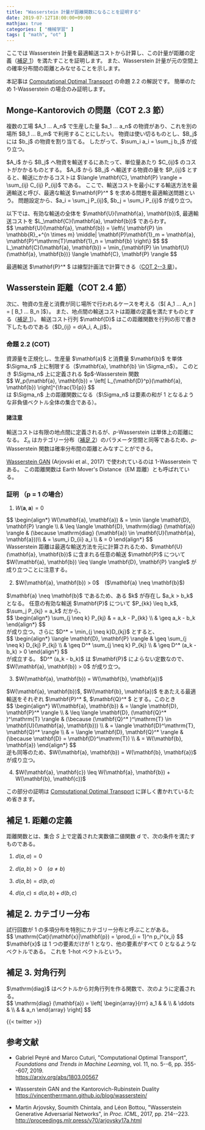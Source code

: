 ```yaml
---
title: "Wasserstein 計量が距離関数になることを証明する"
date: 2019-07-12T18:00:00+09:00
mathjax: true
categories: [ "機械学習" ]
tags: [ "math", "ot" ]
---
```


ここでは Wasserstein 計量を最適輸送コストから計算し、この計量が距離の定義（<a href="#appendix1">補足 1</a>）を満たすことを証明します。
また、Wasserstein 計量が元の空間上の確率分布間の距離とみなせることを示します。

本記事は [Computational Optimal Transport](https://arxiv.org/abs/1803.00567) の命題 2.2 の解説です。
簡単のため 1-Wasserstein の場合のみ証明します。

<a name="monge-kantorovich"></a>
## Monge-Kantorovich の問題（COT 2.3 節）

<p><div>
複数の工場 $A_1 ... A_n$ で生産した量 $a_1 ... a_n$ の物資があり、これを別の場所 $B_1 ... B_m$ で利用することにしたい。
物資は使い切るものとし、$B_j$ には $b_j$ の物資を割り当てる。
したがって、$\sum_i a_i = \sum_j b_j$ が成り立つ。
</div></p>

<p><div>
$A_i$ から $B_j$ へ物資を輸送するにあたって、単位量あたり $C_{ij}$ のコストがかかるものとする。
$A_i$ から $B_j$ へ輸送する物資の量を $P_{ij}$ とすると、輸送にかかるコストは $\langle \mathbf{C}, \mathbf{P} \rangle = \sum_{ij} C_{ij} P_{ij}$ である。
ここで、輸送コストを最小にする輸送方法を最適輸送と呼び、最適な輸送 $\mathbf{P}^* $ を求める問題を最適輸送問題という。
問題設定から、$a_i = \sum_j P_{ij}$, $b_j = \sum_i P_{ij}$ が成り立つ。
</div></p>

<p><div>
以下では、有効な輸送の全体を $\mathbf{U}(\mathbf{a}, \mathbf{b})$, 最適輸送コストを $L_\mathbf{C}(\mathbf{a}, \mathbf{b})$ であらわす。
<div style="overflow-x: scroll;">
$$
\mathbf{U}(\mathbf{a}, \mathbf{b}) = \left\{ \mathbf{P} \in \mathbb{R}_+^{n \times m} \middle|
\mathbf{P}\mathbf{1}_m = \mathbf{a},
\mathbf{P}^\mathrm{T}\mathbf{1}_n = \mathbf{b} \right\}
$$
$$
L_\mathbf{C}(\mathbf{a}, \mathbf{b}) = \min_{\mathbf{P} \in \mathbf{U}(\mathbf{a}, \mathbf{b})} \langle \mathbf{C}, \mathbf{P} \rangle
$$
</div>
</div></p>

最適輸送 $\mathbf{P}^* $ は線型計画法で計算できる（[COT 2--3 章](https://arxiv.org/abs/1803.00567)）。

## Wasserstein 距離（COT 2.4 節）
<p><div>
次に、物資の生産と消費が同じ場所で行われるケースを考える（$[ A_1 ... A_n ] = [ B_1 ... B_n ]$）。
また、地点間の輸送コストは距離の定義を満たすものとする（<a href="#appendix1">補足 1</a>）。
輸送コスト行列 $\mathbf{D}$ はこの距離関数を行列の形で書き下したものである（$D_{ij} = d(A_i, A_j)$）。
</div></p>

### 命題 2.2 (COT)
<p><div>
資源量を正規化し、生産量 $\mathbf{a}$ と消費量 $\mathbf{b}$ を単体 $\Sigma_n$ 上に制限する（$\mathbf{a}, \mathbf{b} \in \Sigma_n$）。
このとき $\Sigma_n$ 上に定義される $p$-Wasserstein 関数
<div style="overflow-x: scroll;">
$$
W_p(\mathbf{a}, \mathbf{b}) = \left[ L_{\mathbf{D}^p}(\mathbf{a}, \mathbf{b}) \right]^{\frac{1}{p}}
$$
</div>
は $\Sigma_n$ 上の距離関数になる（$\Sigma_n$ は要素の和が 1 となるような非負値ベクトル全体の集合である）。
</div></p>

#### 諸注意

輸送コストは有限の地点間に定義されるが、$p$-Wasserstein は単体上の距離になる。
$\Sigma_n$ はカテゴリー分布（[補足 2](#appendix2)）のパラメータ空間と同等であるため、$p$-Wasserstein 関数は確率分布間の距離とみなすことができる。

[Wasserstein GAN](http://proceedings.mlr.press/v70/arjovsky17a.html) (Arjovski et al., 2017) で使われているのは 1-Wasserstein である。
この距離関数は Earth Mover's Distance（EM 距離）とも呼ばれている。

### 証明 （p = 1 の場合）

1. $W(\mathbf{a}, \mathbf{a}) = 0$

<p><div>
<div style="overflow-x: scroll;">
$$
\begin{align*}
W(\mathbf{a}, \mathbf{a})
& = \min \langle \mathbf{D}, \mathbf{P} \rangle \\
& \leq \langle \mathbf{D}, \mathrm{diag} (\mathbf{a}) \rangle & (\because \mathrm{diag} (\mathbf{a})
\in \mathbf{U}(\mathbf{a}, \mathbf{a}))\\
& = \sum_i D_{ii} a_i \\
& = 0
\end{align*}
$$
</div>
Wasserstein 距離は最適な輸送方法を元に計算されるため、$\mathbf{U}(\mathbf{a}, \mathbf{b})$
に含まれる任意の輸送 $\mathbf{P}$ について $W(\mathbf{a}, \mathbf{b})
\leq \langle \mathbf{D}, \mathbf{P} \rangle$
が成り立つことに注意する。
</div></p>

<ol start="2">
<li>$W(\mathbf{a}, \mathbf{b}) > 0$　($\mathbf{a} \neq \mathbf{b}$)</li>
</ol>

<p><div>
$\mathbf{a} \neq \mathbf{b}$ であるため、ある $k$ が存在し $a_k > b_k$ となる。
任意の有効な輸送 $\mathbf{P}$ について $P_{kk} \leq b_k$, $\sum_j P_{kj} = a_k$ だから、
<div style="overflow-x: scroll;">
$$
\begin{align*}
\sum_{j \neq k} P_{kj}
& = a_k - P_{kk} \\
& \geq a_k - b_k
\end{align*}
$$
</div>
が成り立つ。さらに $D^* = \min_{j \neq k}D_{kj}$ とすると、
<div style="overflow-x: scroll;">
$$
\begin{align*}
\langle \mathbf{D}, \mathbf{P} \rangle
& \geq \sum_{j \neq k} D_{kj} P_{kj} \\
& \geq D^* \sum_{j \neq k} P_{kj} \\
& \geq D^* (a_k - b_k) > 0
\end{align*}
$$
</div>
が成立する。
$D^* (a_k - b_k)$ は $\mathbf{P}$ によらない定数なので、$W(\mathbf{a}, \mathbf{b}) > 0$ が成り立つ。
</div></p>

<ol start="3">
<li>$W(\mathbf{a}, \mathbf{b}) = W(\mathbf{b}, \mathbf{a})$</li>
</ol>

<p><div>
$W(\mathbf{a}, \mathbf{b})$, $W(\mathbf{b}, \mathbf{a})$ をあたえる最適輸送をそれぞれ
$\mathbf{P}^* $, $\mathbf{Q}^* $ とする。このとき
<div style="overflow-x: scroll;">
$$
\begin{align*}
W(\mathbf{a}, \mathbf{b})
& = \langle \mathbf{D}, \mathbf{P}^* \rangle \\
& \leq \langle \mathbf{D}, (\mathbf{Q}^* )^\mathrm{T} \rangle & (\because (\mathbf{Q}^* )^\mathrm{T}
\in \mathbf{U}(\mathbf{a}, \mathbf{b})) \\
& = \langle \mathbf{D}^\mathrm{T}, \mathbf{Q}^* \rangle \\
& = \langle \mathbf{D}, \mathbf{Q}^* \rangle & (\because \mathbf{D} = \mathbf{D}^\mathrm{T}) \\
& = W(\mathbf{b}, \mathbf{a})
\end{align*}
$$
</div>
逆も同等のため、$W(\mathbf{a}, \mathbf{b}) = W(\mathbf{b}, \mathbf{a})$ が成り立つ。
</div></p>

<ol start="4">
<li>$W(\mathbf{a}, \mathbf{c}) \leq W(\mathbf{a}, \mathbf{b}) + W(\mathbf{b}, \mathbf{c})$</li>
</ol>

この部分の証明は [Computational Optimal Transport](https://arxiv.org/abs/1803.00567) に詳しく書かれているため省きます。

<a name="appendix1"></a>
## 補足 1. 距離の定義

距離関数とは、集合 $S$ 上で定義された実数値二値関数 $d$ で、次の条件を満たすものである。

1. $d(a, a) = 0$

2. $d(a, b) > 0$　($a \neq b$)

3. $d(a, b) = d(b, a)$

4. $d(a, c) \leq d(a, b) + d(b, c)$

<a name="appendix2"></a>
## 補足 2. カテゴリー分布

<p><div>
試行回数が 1 の多項分布を特別にカテゴリー分布と呼ぶことがある。
<div style="overflow-x: scroll;">
$$
\mathrm{Cat}(\mathbf{x}|\mathbf{p}) = \prod_{i = 1}^n p_i^{x_i}
$$
</div>
$\mathbf{x}$ は 1 つの要素だけが 1 となり、他の要素がすべて 0 となるようなベクトルである。
これを 1-hot ベクトルという。
</div></p>

## 補足 3. 対角行列

<p><div>
$\mathrm{diag}$ はベクトルから対角行列を作る関数で、次のように定義される。
<div style="overflow-x: scroll;">
$$
\mathrm{diag} (\mathbf{a}) =
\left[
    \begin{array}{rrr}
        a_1 & & \\
        & \ddots & \\
        & & a_n
    \end{array}
\right]
$$
</div>
</div></p>

{{< twitter >}}

## 参考文献
- Gabriel Peyré and Marco Cuturi, "Computational Optimal Transport", _Foundations and Trends in Machine Learning_, vol. 11, no. 5--6, pp. 355--607, 2019.<br />
  <span style="word-break: break-all;">
  https://arxiv.org/abs/1803.00567
  </span>

- Wasserstein GAN and the Kantorovich-Rubinstein Duality<br />
  <span style="word-break: break-all;">
  https://vincentherrmann.github.io/blog/wasserstein/
  </span>

- Martin Arjovsky, Soumith Chintala, and Léon Bottou, "Wasserstein Generative Adversarial Networks", in _Proc. ICML_, 2017, pp. 214--223.<br />
  <span style="word-break: break-all;">
  http://proceedings.mlr.press/v70/arjovsky17a.html
  </span>
